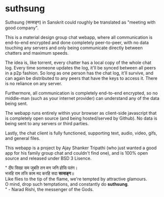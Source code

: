 # suthsung
Suthsung (सत्सङ्ग) in Sanskrit could roughly be translated as "meeting with good company".

This is a material design group chat webapp, where all communication is end-to-end encrypted and done completely peer-to-peer, with no data touching any servers and only being communicate directly between chatters and maximum speeds. 

The idea is, like torrent, every chatter has a local copy of the whole chat log. Every time someone updates the log, it'll be synced between all peers in a p2p fashion. So long as one person has the chat log, it'll survive, and can again be distributed to any peers that have the keys to access it. There is no reliance on any server.

Furthermore, all communication is completely end-to-end encrypted, so no middle-man (such as your internet provider) can understand any of the data being sent.

The webapp runs entirely within your browser as client-side javascript that is completely open source (and being hosted/served by Github). No data is being sent to any servers or third parties.

Lastly, the chat client is fully functioned, supporting text, audio, video, gifs, and general files.

This webapp is a project by Ajay Shanker Tripathi (who just wanted a good app for his family group chat and couldn't find one), and is 100% open source and released under BSD 3 Lisence.

"
दीप सिखा सम जुबति तन मन जनि होसि पतंग।  
भजहि राम तजि काम मद करहि सदा **सत्सङ्ग**॥  
Like flies to the tip of the flame, we're tempted by attractive glamours.  
O mind, drop such temptations, and constantly do **suthsung**.  
" - Narad Rishi, the messenger of the Gods.
